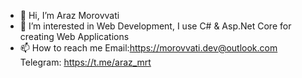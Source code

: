 - 👋 Hi, I’m Araz Morovvati
- 👀 I’m interested in Web Development, I use C# & Asp.Net Core for creating Web Applications
- 📫 How to reach me Email:https://morovvati.dev@outlook.com
                     Telegram: https://t.me/araz_mrt

<!---
Araz-RIP/Araz-RIP is a ✨ special ✨ repository because its `README.md` (this file) appears on your GitHub profile.
You can click the Preview link to take a look at your changes.
--->

